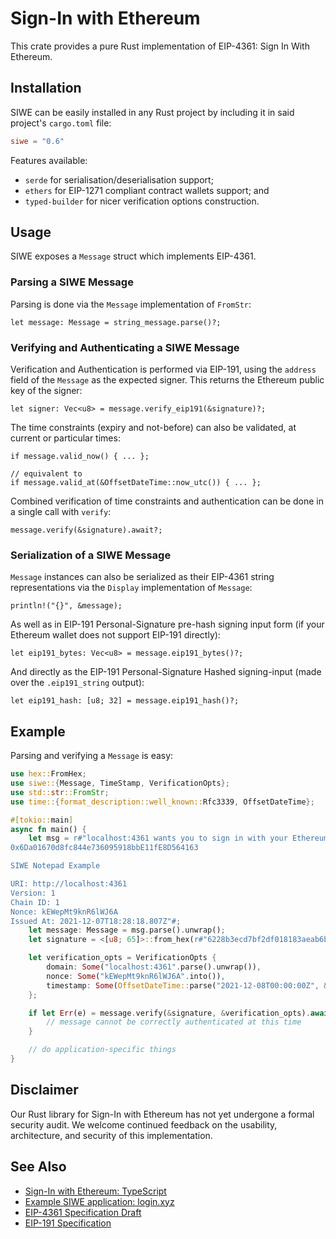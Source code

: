 # Sign-In with Ethereum

This crate provides a pure Rust implementation of EIP-4361: Sign In With Ethereum.

## Installation

SIWE can be easily installed in any Rust project by including it in said project's `cargo.toml` file:

``` toml
siwe = "0.6"
```

Features available:
- `serde` for serialisation/deserialisation support;
- `ethers` for EIP-1271 compliant contract wallets support; and
- `typed-builder` for nicer verification options construction.

## Usage

SIWE exposes a `Message` struct which implements EIP-4361.

### Parsing a SIWE Message

Parsing is done via the `Message` implementation of `FromStr`:

``` rust,ignore
let message: Message = string_message.parse()?;
```

### Verifying and Authenticating a SIWE Message

Verification and Authentication is performed via EIP-191, using the `address` field of the `Message` as the expected signer. This returns the Ethereum public key of the signer:

``` rust,ignore
let signer: Vec<u8> = message.verify_eip191(&signature)?;
```

The time constraints (expiry and not-before) can also be validated, at current or particular times:

``` rust,ignore
if message.valid_now() { ... };

// equivalent to
if message.valid_at(&OffsetDateTime::now_utc()) { ... };
```

Combined verification of time constraints and authentication can be done in a single call with `verify`:

``` rust,ignore
message.verify(&signature).await?;
```

### Serialization of a SIWE Message

`Message` instances can also be serialized as their EIP-4361 string representations via the `Display` implementation of `Message`:

``` rust,ignore
println!("{}", &message);
```

As well as in EIP-191 Personal-Signature pre-hash signing input form (if your Ethereum wallet does not support EIP-191 directly):

``` rust,ignore
let eip191_bytes: Vec<u8> = message.eip191_bytes()?;
```

And directly as the EIP-191 Personal-Signature Hashed signing-input (made over the `.eip191_string` output):

``` rust,ignore
let eip191_hash: [u8; 32] = message.eip191_hash()?;
```

## Example

Parsing and verifying a `Message` is easy:

``` rust
use hex::FromHex;
use siwe::{Message, TimeStamp, VerificationOpts};
use std::str::FromStr;
use time::{format_description::well_known::Rfc3339, OffsetDateTime};

#[tokio::main]
async fn main() {
    let msg = r#"localhost:4361 wants you to sign in with your Ethereum account:
0x6Da01670d8fc844e736095918bbE11fE8D564163

SIWE Notepad Example

URI: http://localhost:4361
Version: 1
Chain ID: 1
Nonce: kEWepMt9knR6lWJ6A
Issued At: 2021-12-07T18:28:18.807Z"#;
    let message: Message = msg.parse().unwrap();
    let signature = <[u8; 65]>::from_hex(r#"6228b3ecd7bf2df018183aeab6b6f1db1e9f4e3cbe24560404112e25363540eb679934908143224d746bbb5e1aa65ab435684081f4dbb74a0fec57f98f40f5051c"#).unwrap();

    let verification_opts = VerificationOpts {
        domain: Some("localhost:4361".parse().unwrap()),
        nonce: Some("kEWepMt9knR6lWJ6A".into()),
        timestamp: Some(OffsetDateTime::parse("2021-12-08T00:00:00Z", &Rfc3339).unwrap()),
    };

    if let Err(e) = message.verify(&signature, &verification_opts).await {
        // message cannot be correctly authenticated at this time
    }

    // do application-specific things
}
```

## Disclaimer

Our Rust library for Sign-In with Ethereum has not yet undergone a formal security
audit. We welcome continued feedback on the usability, architecture, and security
of this implementation.

## See Also

- [Sign-In with Ethereum: TypeScript](https://github.com/spruceid/siwe)
- [Example SIWE application: login.xyz](https://login.xyz)
- [EIP-4361 Specification Draft](https://eips.ethereum.org/EIPS/eip-4361)
- [EIP-191 Specification](https://eips.ethereum.org/EIPS/eip-191)
